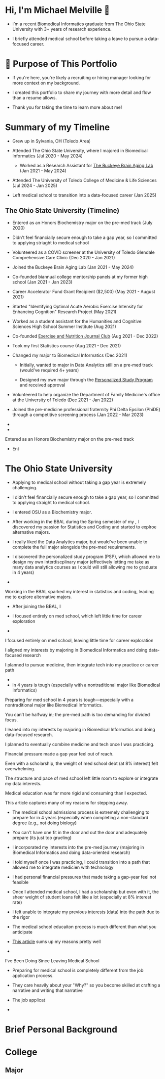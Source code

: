 # Hi, I'm Michael Melville 👋

- I’m a recent Biomedical Informatics graduate from The Ohio State University with 3+ years of research experience. 

- I briefly attended medical school before taking a leave to pursue a data-focused career.

# 📄 Purpose of This Portfolio

- If you're here, you're likely a recruiting or hiring manager looking for more context on my background. 

- I created this portfolio to share my journey with more detail and flow than a resume allows.

- Thank you for taking the time to learn more about me!

# Summary of my Timeline 

- Grew up in Sylvania, OH (Toledo Area)
  
- Attended The Ohio State University, where I majored in Biomedical Informatics (Jul 2020 - May 2024)
  
  - Worked as a Research Assistant for [The Buckeye Brain Aging Lab](https://bbal.osu.edu) (Jan 2021 - May 2024)
 
- Attended The University of Toledo College of Medicine & Life Sciences (Jul 2024 - Jan 2025)

- Left medical school to transition into a data-focused career (Jan 2025)

## The Ohio State University (Timeline)

- Entered as an Honors Biochemistry major on the pre-med track (July 2020)

- Didn't feel financially secure enough to take a gap year, so I committed to applying striaght to medical school

- Volunteered as a COVID screener at the University of Toledo Glendale Comprehensive Care Clinic (Dec 2020 - Jan 2021)

- Joined the Buckeye Brain Aging Lab (Jan 2021 - May 2024)

- Co-founded biannual college mentorship panels at my former high school (Jan 2021 - Jan 2023)

- Career Accelerator Fund Grant Recipient ($2,500) (May 2021 - August 2021)
 
- Started "Identifying Optimal Acute Aerobic Exercise Intensity for Enhancing Cognition" Research Project (May 2021)
 
- Worked as a student assistant for the Humanities and Cognitive Sciences High School Summer Institute (Aug 2021)
 
- Co-founded [Exercise and Nutrition Journal Club](https://org.osu.edu/enjclub/) (Aug 2021 - Dec 2022)

- Took my first Statistics course (Aug 2021 - Dec 2021)

- Changed my major to Biomedical Informatics (Dec 2021)

  - Initially, wanted to major in Data Analytics still on a pre-med track (would've required 4+ years)
 
  - Designed my own major through the [Personalized Study Program](https://undergrad.osu.edu/majors-and-academics/more-ways-to-explore) and received approval
 
- Volunteered to help organize the Department of Family Medicine's office at the University of Toledo (Dec 2021 - Jan 2022)

- Joined the pre-medicine professional fraternity Phi Delta Epsilon (PhiDE) through a competitive screening process (Jan 2022 - Mar 2023)

- 
- 
 



Entered as an Honors Biochemistry major on the pre-med track

- Ent


# The Ohio State University

- Applying to medical school without taking a gap year is extremely challenging.

- I didn't feel financially secure enough to take a gap year, so I committed to applying straight to medical school.

- I entered OSU as a Biochemistry major.

- After working in the BBAL during the Spring semester of my , I discovered my passion for Statistics and Coding and started to explroe alternative majors.

- I really liked the Data Analytics major, but would've been unable to complete the full major alongside the pre-med requirements.

- I discovered the personalized study program (PSP), which allowed me to design my own interdiscplinary major (effectively letting me take as many data analytics courses as I could will still allowing me to graduate in 4 years)

- 


Working in the BBAL sparked my interest in statistics and coding, leading me to explore alternative majors.



- After joining the BBAL, I 



 
- I focused entirely on med school, which left little time for career exploration

- 

I focused entirely on med school, leaving little time for career exploration

I aligned my interests by majoring in Biomedical Informatics and doing data-focused research

I planned to pursue medicine, then integrate tech into my practice or career path





-
- in 4 years is tough (especially with a nontraditional major like Biomedical Informatics)


Preparing for med school in 4 years is tough—especially with a nontraditional major like Biomedical Informatics.

You can’t be halfway in; the pre-med path is too demanding for divided focus.

I leaned into my interests by majoring in Biomedical Informatics and doing data-focused research.

I planned to eventually combine medicine and tech once I was practicing.

Financial pressure made a gap year feel out of reach.

Even with a scholarship, the weight of med school debt (at 8% interest) felt overwhelming.

The structure and pace of med school left little room to explore or integrate my data interests.

Medical education was far more rigid and consuming than I expected.

This article captures many of my reasons for stepping away.

- The medical school admissions process is extremely challenging to prepare for in 4 years (especially when completing a non-standard degree (e.g., not doing biology)

- You can't have one fit in the door and out the door and adequately prepare (its just too grueling)

- I incorporated my interests into the pre-med journey (majoring in Biomedical Informatics and doing data-oriented research)

- I told myself once I was practicing, I could transition into a path that allowed me to integrate medicien with technology

- I had personal financial pressures that made taking a gap-year feel not feasible

- Once I attended medical school, I had a scholarship but even with it, the sheer weight of student loans felt like a lot (especially at 8% interest rate)

- I felt unable to integrate my previous interests (data) into the path due to the rigor

- The medical school educaiton process is much different than what you anticipate

-  [This article](https://in-training.org/injecting-dose-creativity-medicine-10495) sums up my reasons pretty well


- 

I’ve Been Doing Since Leaving Medical School

- Preparing for medical school is completely different from the job application process.

- They care heavily about your "Why?" so you become skilled at crafting a narrative and writing that narrative

- The job applicat

- 




# Brief Personal Background



# College



## Major







<!--
**michaelmelville980/michaelmelville980** is a ✨ _special_ ✨ repository because its `README.md` (this file) appears on your GitHub profile.

Here are some ideas to get you started:

- 🔭 I’m currently working on ...
- 🌱 I’m currently learning ...
- 👯 I’m looking to collaborate on ...
- 🤔 I’m looking for help with ...
- 💬 Ask me about ...
- 📫 How to reach me: ...
- 😄 Pronouns: ...
- ⚡ Fun fact: ...
-->
